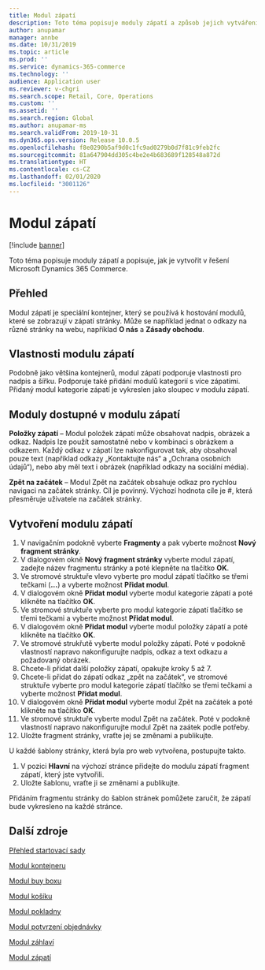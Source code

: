 ```yaml
---
title: Modul zápatí
description: Toto téma popisuje moduly zápatí a způsob jejich vytváření v řešení Dynamics 365 Commerce.
author: anupamar
manager: annbe
ms.date: 10/31/2019
ms.topic: article
ms.prod: ''
ms.service: dynamics-365-commerce
ms.technology: ''
audience: Application user
ms.reviewer: v-chgri
ms.search.scope: Retail, Core, Operations
ms.custom: ''
ms.assetid: ''
ms.search.region: Global
ms.author: anupamar-ms
ms.search.validFrom: 2019-10-31
ms.dyn365.ops.version: Release 10.0.5
ms.openlocfilehash: f8e0290b5af9d0c1fc9ad0279b0d7f81c9feb2fc
ms.sourcegitcommit: 81a647904dd305c4be2e4b683689f128548a872d
ms.translationtype: HT
ms.contentlocale: cs-CZ
ms.lasthandoff: 02/01/2020
ms.locfileid: "3001126"
---
```

# <a name="footer-module"></a>Modul zápatí  


[!include [banner](includes/banner.md)]

Toto téma popisuje moduly zápatí a popisuje, jak je vytvořit v řešení Microsoft Dynamics 365 Commerce.

## <a name="overview"></a>Přehled

Modul zápatí je speciální kontejner, který se používá k hostování modulů, které se zobrazují v zápatí stránky. Může se například jednat o odkazy na různé stránky na webu, například **O nás** a **Zásady obchodu**.

## <a name="footer-module-properties"></a>Vlastnosti modulu zápatí 

Podobně jako většina kontejnerů, modul zápatí podporuje vlastnosti pro nadpis a šířku. Podporuje také přidání modulů kategorií s více zápatími. Přidaný modul kategorie zápatí je vykreslen jako sloupec v modulu zápatí.

## <a name="modules-available-in-a-footer-module"></a>Moduly dostupné v modulu zápatí

**Položky zápatí** – Modul položek zápatí může obsahovat nadpis, obrázek a odkaz. Nadpis lze použít samostatně nebo v kombinaci s obrázkem a odkazem. Každý odkaz v zápatí lze nakonfigurovat tak, aby obsahoval pouze text (například odkazy „Kontaktujte nás“ a „Ochrana osobních údajů“), nebo aby měl text i obrázek (například odkazy na sociální média).

**Zpět na začátek** – Modul Zpět na začátek obsahuje odkaz pro rychlou navigaci na začátek stránky. Cíl je povinný. Výchozí hodnota cíle je #, která přesměruje uživatele na začátek stránky.

## <a name="author-a-footer-module"></a>Vytvoření modulu zápatí

1. V navigačním podokně vyberte **Fragmenty** a pak vyberte možnost **Nový fragment stránky**.
1. V dialogovém okně **Nový fragment stránky** vyberte modul zápatí, zadejte název fragmentu stránky a poté klepněte na tlačítko **OK**.
1. Ve stromové struktuře vlevo vyberte pro modul zápatí tlačítko se třemi tečkami (**...**) a vyberte možnost **Přidat modul**.
1. V dialogovém okně **Přidat modul** vyberte modul kategorie zápatí a poté klikněte na tlačítko **OK**.
1. Ve stromové struktuře vyberte pro modul kategorie zápatí tlačítko se třemi tečkami a vyberte možnost **Přidat modul**.
1. V dialogovém okně **Přidat modul** vyberte modul položky zápatí a poté klikněte na tlačítko **OK**.
1. Ve stromové strukřutě vyberte modul položky zápatí. Poté v podokně vlastností napravo nakonfigurujte nadpis, odkaz a text odkazu a požadovaný obrázek.
1. Chcete-li přidat další položky zápatí, opakujte kroky 5 až 7.
1. Chcete-li přidat do zápatí odkaz „zpět na začátek“, ve stromové struktuře vyberte pro modul kategorie zápatí tlačítko se třemi tečkami a vyberte možnost **Přidat modul**.
1. V dialogovém okně **Přidat modul** vyberte modul Zpět na začátek a poté klikněte na tlačítko **OK**.
1. Ve stromové struktuře vyberte modul Zpět na začátek. Poté v podokně vlastností napravo nakonfigurujte modul Zpět na zaátek podle potřeby.
1. Uložte fragment stránky, vraťte jej se změnami a publikujte.

U každé šablony stránky, která byla pro web vytvořena, postupujte takto.

1. V pozici **Hlavní** na výchozí stránce přidejte do modulu zápatí fragment zápatí, který jste vytvořili.
1. Uložte šablonu, vraťte ji se změnami a publikujte.

Přidáním fragmentu stránky do šablon stránek pomůžete zaručit, že zápatí bude vykresleno na každé stránce.

## <a name="additional-resources"></a>Další zdroje

[Přehled startovací sady](starter-kit-overview.md)

[Modul kontejneru](add-container-module.md)

[Modul buy boxu](add-buy-box.md)

[Modul košíku](add-cart-module.md)

[Modul pokladny](add-checkout-module.md)

[Modul potvrzení objednávky](order-confirmation-module.md)

[Modul záhlaví](author-header-module.md)

[Modul zápatí](author-footer-module.md)
